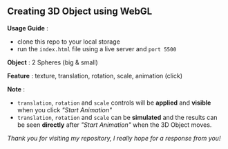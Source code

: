 ## Creating 3D Object using WebGL

**Usage Guide** : 
- clone this repo to your local storage
- run the `index.html` file using a live server and `port 5500`

**Object** : 2 Spheres (big & small)

**Feature** : texture, translation, rotation, scale, animation (click)
 
**Note** : 
- `translation`, `rotation` and `scale` controls will be **applied** and **visible** when you click *"Start Animation"*
- `translation`, `rotation` and `scale` can be **simulated** and the results can be seen **directly** after *"Start Animation"* when the 3D Object moves.

*Thank you for visiting my repository, I really hope for a response from you!*

